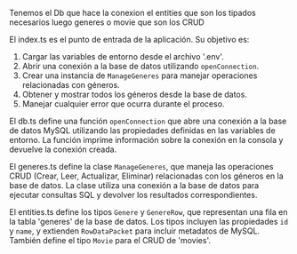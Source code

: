 Tenemos el Db que hace la conexion
el entities que son los tipados necesarios
luego generes o movie que son los CRUD


El index.ts es el punto de entrada de la aplicación. Su objetivo es:

1. Cargar las variables de entorno desde el archivo '.env'.
2. Abrir una conexión a la base de datos utilizando `openConnection`.
3. Crear una instancia de `ManageGeneres` para manejar operaciones relacionadas con géneros.
4. Obtener y mostrar todos los géneros desde la base de datos.
5. Manejar cualquier error que ocurra durante el proceso.

El db.ts define una función `openConnection` que abre una conexión a la base de datos MySQL utilizando las propiedades definidas en las variables de entorno. La función imprime información sobre la conexión en la consola y devuelve la conexión creada.

El generes.ts define la clase `ManageGeneres`, que maneja las operaciones CRUD (Crear, Leer, Actualizar, Eliminar) relacionadas con los géneros en la base de datos. La clase utiliza una conexión a la base de datos para ejecutar consultas SQL y devolver los resultados correspondientes.

El entities.ts define los tipos `Genere` y `GenereRow`, que representan una fila en la tabla 'generes' de la base de datos. Los tipos incluyen las propiedades `id` y `name`, y extienden `RowDataPacket` para incluir metadatos de MySQL. También define el tipo `Movie` para el CRUD de 'movies'.

